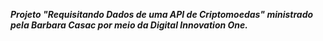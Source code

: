 ***Projeto "Requisitando Dados de uma API de Criptomoedas" ministrado pela Barbara Casac por meio da Digital Innovation One.***
